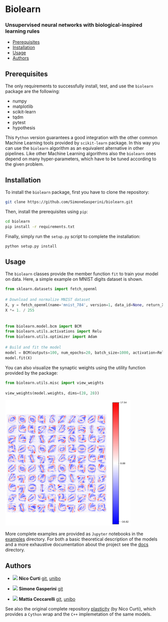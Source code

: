 # Biolearn
### Unsupervised neural networks with biological-inspired learning rules

  - [Prerequisites](#prerequisites)
  - [Installation](#installation)
  - [Usage](#usage)
  - [Authors](#authors)


## Prerequisites
The only requirements to successfully install, test, and use the `biolearn` package are the following:

* numpy
* matplotlib
* scikit-learn
* tqdm
* pytest
* hypothesis

This `Python` version guarantees a good integration with the other common Machine Learning tools provided by `scikit-learn` package.
In this way you can use the `biolearn` algorithm as an equivalent alternative in other pipelines.
Like other Machine Learning algorithms also the `biolearn` ones depend on many hyper-parameters, which have to be tuned according to the given problem.


## Installation
To install the `biolearn` package, first you have to clone the repository:

```bash
git clone https://github.com/SimoneGasperini/biolearn.git
```

Then, install the prerequisites using `pip`:

```bash
cd biolearn
pip install -r requirements.txt
```

Finally, simply run the `setup.py` script to complete the installation:

```bash
python setup.py install
```

## Usage
The `biolearn` classes provide the member function `fit` to train your model on data.
Here, a simple example on MNIST digits dataset is shown.

```python
from sklearn.datasets import fetch_openml

# Download and normalize MNIST dataset
X, y = fetch_openml(name='mnist_784', version=1, data_id=None, return_X_y=True)
X *= 1. / 255


from biolearn.model.bcm import BCM
from biolearn.utils.activations import Relu
from biolearn.utils.optimizer import Adam

# Build and fit the model
model = BCM(outputs=100, num_epochs=20, batch_size=1000, activation=Relu(), optimizer=Adam())
model.fit(X)
```

You can also visualize the synaptic weights using the utility function provided by the package:

```python
from biolearn.utils.misc import view_weights

view_weights(model.weights, dims=(28, 28))
```

<a href="https://github.com/SimoneGasperini/biolearn/blob/main/images/synaptic_weights.pdf">
  <div class="image">
    <img src="images/synaptic_weights.pdf" width="400" height="400">
  </div>
</a>

More complete examples are provided as `Jupyter` notebooks in the [examples](https://github.com/SimoneGasperini/biolearn/tree/main/examples) directory. For both a basic theoretical description of the models and a more exhaustive documentation about the project see the [docs](https://github.com/SimoneGasperini/biolearn/tree/main/docs) directory.


## Authors
* <img src="https://avatars0.githubusercontent.com/u/24650975?s=400&v=4" width="25px"> **Nico Curti** [git](https://github.com/Nico-Curti), [unibo](https://www.unibo.it/sitoweb/nico.curti2)

* <img src="https://avatars2.githubusercontent.com/u/71086758?s=400&v=4" width="25px;"/> **Simone Gasperini** [git](https://github.com/SimoneGasperini)

* <img src="https://avatars0.githubusercontent.com/u/41483077?s=400&v=4" width="25px;"/> **Mattia Ceccarelli** [git](https://github.com/Mat092), [unibo](https://www.unibo.it/sitoweb/mattia.ceccarelli5/)

See also the original complete repository [plasticity](https://github.com/Nico-Curti/plasticity.git) (by Nico Curti), which provides a `Cython` wrap and the `C++` implemetation of the same models.
